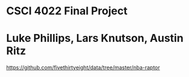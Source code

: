 # CSCI 4022 Final Project
# Luke Phillips, Lars Knutson, Austin Ritz
https://github.com/fivethirtyeight/data/tree/master/nba-raptor
